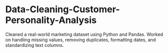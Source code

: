 # Data-Cleaning-Customer-Personality-Analysis
Cleaned a real-world marketing dataset using Python and Pandas. Worked on handling missing values, removing duplicates, formatting dates, and standardizing text columns.
